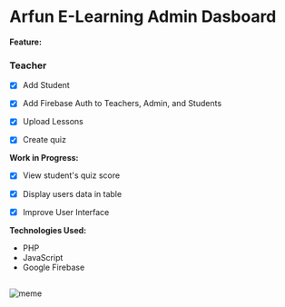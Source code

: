 # Arfun E-Learning Admin Dasboard #

**Feature:**
### Teacher
- [x] Add Student
- [x] Add Firebase Auth to Teachers, Admin, and Students
- [x] Upload Lessons 
- [x] Create quiz


**Work in Progress:**
- [x] View student's quiz score
- [x] Display users data in table
- [x] Improve User Interface


**Technologies Used:**
- PHP 
- JavaScript
- Google Firebase

##
![meme](https://user-images.githubusercontent.com/67692336/207235106-d018c2aa-519c-4c23-be1b-8ae9922eeff7.jpg)
